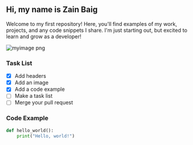 ## Hi, my name is Zain Baig

Welcome to my first repository! Here, you'll find examples of my work, projects, and any code snippets I share. I'm just starting out, but excited to learn and grow as a developer!


![myimage png](https://github.com/user-attachments/assets/03b1ebdf-2438-44a5-b18f-830709414489)

### Task List

- [x] Add headers
- [x] Add an image
- [x] Add a code example
- [ ] Make a task list
- [ ] Merge your pull request

### Code Example

```python
def hello_world():
    print("Hello, world!")

